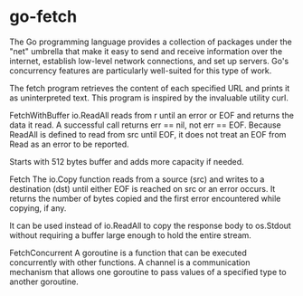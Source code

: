 # go-fetch

The Go programming language provides a collection of packages under the "net" umbrella that make it easy to send and receive information over the internet, establish low-level network connections, and set up servers. Go's concurrency features are particularly well-suited for this type of work.

The fetch program retrieves the content of each specified URL and prints it as uninterpreted text. This program is inspired by the invaluable utility curl.

FetchWithBuffer
io.ReadAll reads from r until an error or EOF and returns the data it read. A successful call returns err == nil, not err == EOF. Because ReadAll is defined to read from src until EOF, it does not treat an EOF from Read as an error to be reported.

Starts with 512 bytes buffer and adds more capacity if needed.

Fetch
The io.Copy function reads from a source (src) and writes to a destination (dst) until either EOF is reached on src or an error occurs. It returns the number of bytes copied and the first error encountered while copying, if any.

It can be used instead of io.ReadAll to copy the response body to os.Stdout without requiring a buffer large enough to hold the entire stream. 

FetchConcurrent
A goroutine is a function that can be executed concurrently with other functions. A channel is a communication mechanism that allows one goroutine to pass values of a specified type to another goroutine. 